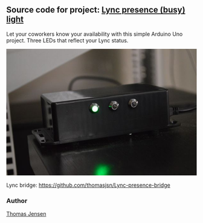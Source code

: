 ## Source code for project: [Lync presence (busy) light](https://link.stdout.no/7)

Let your coworkers know your availability with this simple Arduino Uno project. Three LEDs that reflect your Lync status.

![Lync presence (busy) light](image.jpg)

Lync bridge: https://github.com/thomasjsn/Lync-presence-bridge

### Author
[Thomas Jensen](https://thomas.stdout.no)
